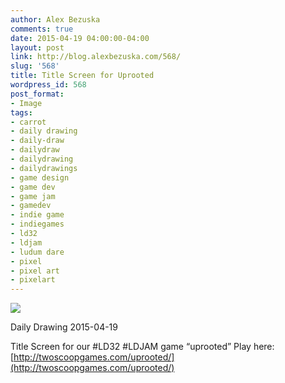 ```yaml
---
author: Alex Bezuska
comments: true
date: 2015-04-19 04:00:00-04:00
layout: post
link: http://blog.alexbezuska.com/568/
slug: '568'
title: Title Screen for Uprooted
wordpress_id: 568
post_format:
- Image
tags:
- carrot
- daily drawing
- daily-draw
- dailydraw
- dailydrawing
- dailydrawings
- game design
- game dev
- game jam
- gamedev
- indie game
- indiegames
- ld32
- ldjam
- ludum dare
- pixel
- pixel art
- pixelart
---
```


![](/images/2015/04/tumblr_nob1hdYNHN1u11b0ro1_1280.png)

Daily Drawing 2015-04-19

Title Screen for our #LD32 #LDJAM game “uprooted” Play here: [http://twoscoopgames.com/uprooted/](http://twoscoopgames.com/uprooted/)
